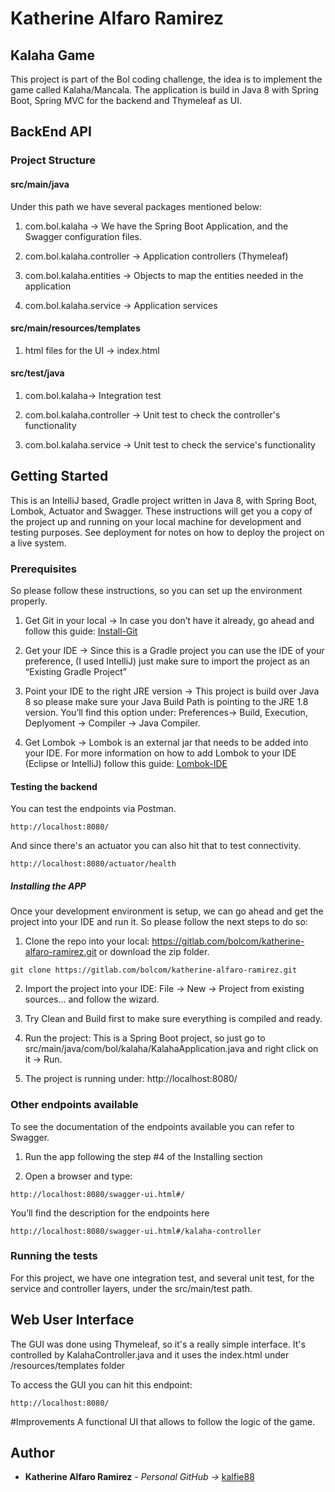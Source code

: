 # Katherine Alfaro Ramirez

##  Kalaha Game

This project is part of the Bol coding challenge, the idea is to implement the game called 
Kalaha/Mancala. The application is build in Java 8 with Spring Boot, Spring MVC for the backend and Thymeleaf
as UI.

## BackEnd API

### Project Structure

#### src/main/java

Under this path we have several packages mentioned below:

1. com.bol.kalaha -> We have the Spring Boot Application, and the Swagger configuration files.

2. com.bol.kalaha.controller -> Application controllers (Thymeleaf)

3. com.bol.kalaha.entities -> Objects to map the entities needed in the application

4. com.bol.kalaha.service -> Application services 


#### src/main/resources/templates

1. html files for the UI -> index.html 


#### src/test/java

1. com.bol.kalaha-> Integration test

2. com.bol.kalaha.controller  -> Unit test to check the controller's functionality

3. com.bol.kalaha.service -> Unit test to check the service's functionality



## Getting Started

This is an IntelliJ based, Gradle project written in Java 8, with Spring Boot, Lombok, Actuator and Swagger.
These instructions will get you a copy of the project up and running on your local machine for development and testing purposes. See deployment for notes on how to deploy the project on a live system.



### Prerequisites

So please follow these instructions, so you can set up the environment properly.

1. Get Git in your local -> In case you don’t have it already, go ahead and follow this guide: [Install-Git](https://www.atlassian.com/git/tutorials/install-git)

2. Get your IDE -> Since this is a Gradle project you can use the IDE of your preference, (I used IntelliJ) just make sure to import the project as an “Existing Gradle Project”

3. Point your IDE to the right JRE version -> This project is build over Java 8 so please make sure your Java Build Path is pointing to the JRE 1.8 version. You’ll find this option under: Preferences-> Build, Execution, Deplyoment -> Compiler -> Java Compiler.

4. Get Lombok -> Lombok is an external jar that needs to be added into your IDE. For more information on how to add Lombok to your IDE (Eclipse or IntelliJ) follow this guide: [Lombok-IDE](https://www.baeldung.com/lombok-ide)


#### Testing the backend

You can test the endpoints via Postman.

```
http://localhost:8080/
```
And since there's an actuator you can also hit that to test connectivity.

```
http://localhost:8080/actuator/health 
```

##### Installing the APP

Once your development environment is setup, we can go ahead and get the project into your IDE and run it. So please follow the next steps to do so:

1. Clone the repo into your local: https://gitlab.com/bolcom/katherine-alfaro-ramirez.git or download the zip folder.

```
git clone https://gitlab.com/bolcom/katherine-alfaro-ramirez.git
```

2. Import the project into your IDE: File -> New -> Project from existing sources... and follow the wizard.

3. Try Clean and Build first to make sure everything is compiled and ready. 

4. Run the project: This is a Spring Boot project, so just go to src/main/java/com/bol/kalaha/KalahaApplication.java and right click on it -> Run.

5. The project is running under: http://localhost:8080/


### Other endpoints available 

To see the documentation of the endpoints available you can refer to Swagger.

1. Run the app following the step #4 of the Installing section

2. Open a browser and type:

```
http://localhost:8080/swagger-ui.html#/

```

You’ll find the description for the endpoints here

```
http://localhost:8080/swagger-ui.html#/kalaha-controller

```


### Running the tests

For this project, we have one integration test, and several unit test, for the service and controller layers, under the src/main/test path.


## Web User Interface

The GUI was done using Thymeleaf, so it's a really simple interface. It's controlled by KalahaController.java and it uses the index.html under /resources/templates folder

To access the GUI you can hit this endpoint:

```
http://localhost:8080/

```

#Improvements
A functional UI that allows to follow the logic of the game.

## Author

* **Katherine Alfaro Ramirez** - *Personal GitHub ->* [kalfie88](https://github.com/kalfie88)
